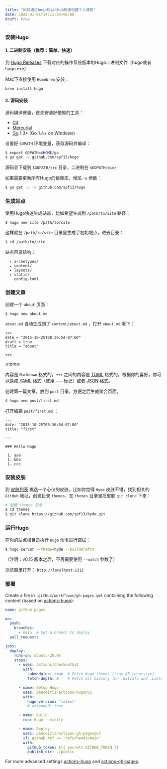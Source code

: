 ```yaml
---
title: "如何通过hugo和github快速创建个人博客"
date: 2022-01-01T14:11:54+08:00
draft: true
---
```


### 安装Hugo

#### 1. 二进制安装（推荐：简单、快速）

到 [Hugo Releases](https://github.com/spf13/hugo/releases) 下载对应的操作系统版本的Hugo二进制文件（hugo或者hugo.exe）

Mac下直接使用 `Homebrew` 安装：

```bash
brew install hugo
```

<!--more-->

#### 2. 源码安装

源码编译安装，首先安装好依赖的工具：

- [Git](http://git-scm.com/)
- [Mercurial](http://mercurial.selenic.com/)
- [Go](http://golang.org/) 1.3+ (Go 1.4+ on Windows)

设置好 `GOPATH` 环境变量，获取源码并编译：

```bash
$ export GOPATH=$HOME/go
$ go get -v github.com/spf13/hugo
```

源码会下载到 `$GOPATH/src` 目录，二进制在 `$GOPATH/bin/`

如果需要更新所有Hugo的依赖库，增加 `-u` 参数：

```bash
$ go get -u -v github.com/spf13/hugo
```

### 生成站点

使用Hugo快速生成站点，比如希望生成到 `/path/to/site` 路径：

```bash
$ hugo new site /path/to/site
```

这样就在 `/path/to/site` 目录里生成了初始站点，进去目录：

```bash
$ cd /path/to/site
```

站点目录结构：

```
  ▸ archetypes/
  ▸ content/
  ▸ layouts/
  ▸ static/
    config.toml
```

### 创建文章

创建一个 `about` 页面：

```bash
$ hugo new about.md
```

`about.md` 自动生成到了 `content/about.md` ，打开 `about.md` 看下：

```
+++
date = "2015-10-25T08:36:54-07:00"
draft = true
title = "about"

+++

正文内容
```

内容是 `Markdown` 格式的，`+++` 之间的内容是 [TOML](https://github.com/toml-lang/toml) 格式的，根据你的喜好，你可以换成 [YAML](http://www.yaml.org/) 格式（使用 `---` 标记）或者 [JSON](http://www.json.org/) 格式。

创建第一篇文章，放到 `post` 目录，方便之后生成聚合页面。

```bash
$ hugo new post/first.md
```

打开编辑 `post/first.md` ：

```
---
date: "2015-10-25T08:36:54-07:00"
title: "first"
 
---

### Hello Hugo

 1. aaa
 1. bbb
 1. ccc
```

### 安装皮肤

到 [皮肤列表](https://www.gohugo.org/theme/) 挑选一个心仪的皮肤，比如你觉得 `Hyde` 皮肤不错，找到相关的 `GitHub` 地址，创建目录 `themes`，在 `themes` 目录里把皮肤 `git clone` 下来：

```bash
# 创建 themes 目录
$ cd themes
$ git clone https://github.com/spf13/hyde.git
```

### 运行Hugo

在你的站点根目录执行 `Hugo` 命令进行调试：

```bash
$ hugo server --theme=hyde --buildDrafts
```

（注明：v0.15 版本之后，不再需要使用 `--watch` 参数了）

浏览器里打开： `http://localhost:1313`

### 部署

Create a file in `.github/workflows/gh-pages.yml` containing the following content (based on [actions-hugo](https://github.com/marketplace/actions/hugo-setup)):

```yml
name: github pages

on:
  push:
    branches:
      - main  # Set a branch to deploy
  pull_request:

jobs:
  deploy:
    runs-on: ubuntu-20.04
    steps:
      - uses: actions/checkout@v2
        with:
          submodules: true  # Fetch Hugo themes (true OR recursive)
          fetch-depth: 0    # Fetch all history for .GitInfo and .Lastmod

      - name: Setup Hugo
        uses: peaceiris/actions-hugo@v2
        with:
          hugo-version: 'latest'
          # extended: true

      - name: Build
        run: hugo --minify

      - name: Deploy
        uses: peaceiris/actions-gh-pages@v3
        if: github.ref == 'refs/heads/main'
        with:
          github_token: ${{ secrets.GITHUB_TOKEN }}
          publish_dir: ./public
```

For more advanced settings [actions-hugo](https://github.com/marketplace/actions/hugo-setup) and [actions-gh-pages](https://github.com/marketplace/actions/github-pages-action).
